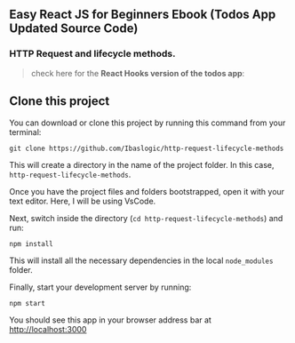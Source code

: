 ## Easy React JS for Beginners Ebook (Todos App Updated Source Code)

### HTTP Request and lifecycle methods.

> check here for the **React Hooks version of the todos app**:

## Clone this project

You can download or clone this project by running this command from your terminal:

```
git clone https://github.com/Ibaslogic/http-request-lifecycle-methods
```

This will create a directory in the name of the project folder. In this case, `http-request-lifecycle-methods`.

Once you have the project files and folders bootstrapped, open it with your text editor. Here, I will be using VsCode.

Next, switch inside the directory (`cd http-request-lifecycle-methods`) and run:

```
npm install
```

This will install all the necessary dependencies in the local `node_modules` folder.

Finally, start your development server by running:

```
npm start
```

You should see this app in your browser address bar at [http://localhost:3000](http://localhost:3000)
